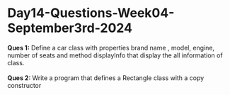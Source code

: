 # Day14-Questions-Week04-September3rd-2024

<b>Ques 1:</b> Define a car class with properties brand name , model, engine, number of seats and method displayInfo that display the all information of class.
<br><br>
<b>Ques 2: </b>Write a program that defines a Rectangle class with a copy constructor
